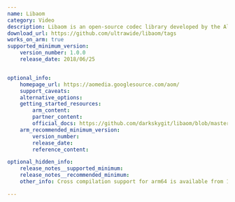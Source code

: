 ```yaml
---
name: Libaom
category: Video
description: Libaom is an open-source codec library developed by the Alliance for Open Media (AOMedia).
download_url: https://github.com/ultrawide/libaom/tags
works_on_arm: true
supported_minimum_version:
    version_number: 1.0.0
    release_date: 2018/06/25


optional_info:
    homepage_url: https://aomedia.googlesource.com/aom/
    support_caveats:
    alternative_options:
    getting_started_resources:
        arm_content: 
        partner_content: 
        official_docs: https://github.com/darkskygit/libaom/blob/master/README.md
    arm_recommended_minimum_version:
        version_number:
        release_date:
        reference_content:

optional_hidden_info:
    release_notes__supported_minimum:
    release_notes__recommended_minimum:
    other_info: Cross compilation support for arm64 is available from 1.0.0 version and steps are mentioned in README of 1.0.0 tag release.

---
```

